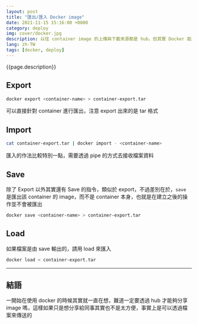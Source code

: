 ```yaml
---
layout: post
title: "匯出/匯入 Docker image"
date: 2021-11-15 15:16:00 +0800
category: deploy
img: cover/docker.jpg
description: 以往 container image 的上傳與下載來源都是 hub，但其實 Docker 能夠把 image 存成本地檔案透過檔案共享的方式也可以把 image 傳送出去
lang: zh-TW
tags: [docker, deploy]
---
```


{{page.description}}

## Export

```sh
docker export <container-name> > container-export.tar
```

可以直接針對 container 進行匯出，注意 export 出來的是 tar 格式

## Import

```sh
cat container-export.tar | docker import - <container-name>
```

匯入的作法比較特別一點，需要透過 pipe 的方式去接收檔案資料


## Save
除了 Export 以外其實還有 Save 的指令，類似於 export，不過差別在於，`save` 是匯出該 container 的 image，而不是 container 本身，也就是在建立之後的操作並不會被匯出

```sh
docker save <container-name> > container-export.tar
```

## Load
如果檔案是由 save 輸出的，請用 load 來匯入

```sh
docker load < container-export.tar
```

---

## 結語
一開始在使用 docker 的時候其實就一直在想，難道一定要透過 hub 才能夠分享 image 嗎，這樣如果只是想分享給同事其實也不是太方便，事實上是可以透過檔案來傳送的
